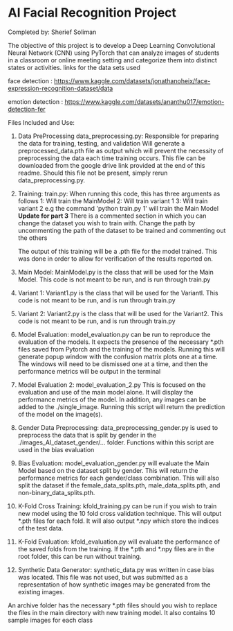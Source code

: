 # AI Facial Recognition Project

Completed by: Sherief Soliman

The objective of this project is to develop a Deep Learning Convolutional Neural Network (CNN) using PyTorch that can analyze images of students in a classroom or online meeting setting and categorize them into distinct states or activities.
links for the data sets used

face detection : https://www.kaggle.com/datasets/jonathanoheix/face-expression-recognition-dataset/data

emotion detection : https://www.kaggle.com/datasets/ananthu017/emotion-detection-fer

Files Included and Use:
1. Data PreProcessing
  data_preprocessing.py: Responsible for preparing the data for training, testing, and validation
  Will generate a preprocessed_data.pth file as output which will prevent the necessity of preprocessing the data each time training occurs. This file can be downloaded from the google drive link provided at the end of this readme. Should this file not be present, simply rerun data_preprocessing.py. 

2. Training:
   train.py: When running this code, this has three arguments as follows
   1: Will train the MainModel
   2: Will train variant 1
   3: Will train variant 2
   e.g the command 'python train.py 1' will train the Main Model
   **Update for part 3**
   There is a commented section in which you can change the dataset you wish to train with. Change the path by uncommenting the path of the dataset to be trained and commenting out the others

   The output of this training will be a .pth file for the model trained. This was done in order to allow for verification of the results reported on.
4. Main Model:
   MainModel.py is the class that will be used for the Main Model. This code is not meant to be run, and is run through train.py
5. Variant 1:
   Variant1.py is the class that will be used for the Variantl. This code is not meant to be run, and is run through train.py
6. Variant 2:
   Variant2.py is the class that will be used for the Variant2. This code is not meant to be run, and is run through train.py
   
7. Model Evaluation: model_evaluation.py can be run to reproduce the evaluation of the models. It expects the presence of the necessary *.pth files saved from Pytorch and the training of the models. Running this will generate popup window with the confusion matrix plots one at a time. The windows will need to be dismissed one at a time, and then the performance metrics will be output in the terminal

8. Model Evaluation 2: model_evaluation_2.py This is focused on the evaluation and use of the main model alone. It will display the performance metrics of the model. In addition, any images can be added to the ./single_image. Running this script will return the prediction of the model on the image(s).
   
9. Gender Data Preprocessing: data_preprocessing_gender.py is used to preprocess the data that is split by gender in the ./images_AI_dataset_gender/... folder. Functions within this script are used in the bias evaluation
10. Bias Evaluation: model_evaluation_gender.py will evaluate the Main Model based on the dataset split by gender. This will return the performance metrics for each gender/class combination. This will also split the dataset if the  female_data_splits.pth, male_data_splits.pth, and non-binary_data_splits.pth.
11. K-Fold Cross Training: kfold_training.py can be run if you wish to train new model using the 10 fold cross validation technique. This will output *.pth files for each fold. It will also output *.npy which store the indices of the test data.
12. K-Fold Evaluation: kfold_evaluation.py will evaluate the performance of the saved folds from the training. If the *.pth and *.npy files are in the root folder, this can be run without training.
13. Synthetic Data Generator: synthetic_data.py was written in case bias was located. This file was not used, but was submitted as a representation of how synthetic images may be generated from the existing images.

An archive folder has the necessary *.pth files should you wish to replace the files in the main directory with new training model. It also contains 10 sample images for each class
   
